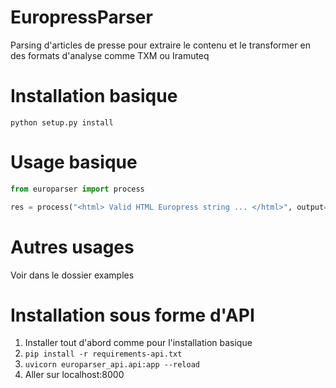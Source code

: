 # EuropressParser
Parsing d'articles de presse pour extraire le contenu et le transformer en des formats d'analyse comme TXM ou Iramuteq

# Installation basique
```python setup.py install```

# Usage basique
```python
from europarser import process

res = process("<html> Valid HTML Europress string ... </html>", output="txm")
```

# Autres usages
Voir dans le dossier examples

# Installation sous forme d'API
1) Installer tout d'abord comme pour l'installation basique
2) `pip install -r requirements-api.txt`
3) `uvicorn europarser_api.api:app --reload`
4) Aller sur localhost:8000
